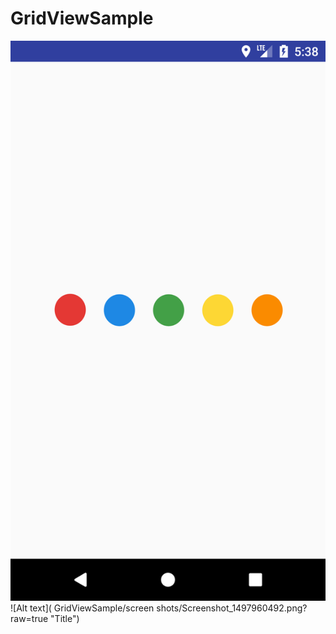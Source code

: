 # GridViewSample
![alt text](https://github.com/Rameshkumarpolavarapu/GridViewSample/blob/master/screen%20shots/Screenshot_1497960492.png)
![Alt text]( GridViewSample/screen shots/Screenshot_1497960492.png?raw=true "Title")

